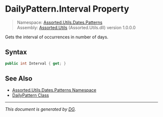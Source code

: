 ﻿# DailyPattern.Interval Property

> Namespace: [Assorted.Utils.Dates.Patterns](_toc.Assorted.Utils.md#Assorted.Utils.Dates.Patterns%20Namespace)\
> Assembly: [Assorted.Utils](_toc.Assorted.Utils.md) (Assorted.Utils.dll) version 1.0.0.0

Gets the interval of occurrences in number of days.

## Syntax

```csharp
public int Interval { get; }
```

## See Also

- [Assorted.Utils.Dates.Patterns Namespace](_toc.Assorted.Utils.md#Assorted.Utils.Dates.Patterns%20Namespace)
- [DailyPattern Class](Assorted.Utils.Dates.Patterns.DailyPattern.md)

---

_This document is generated by [DG](https://github.com/Khojasteh/dg)._
